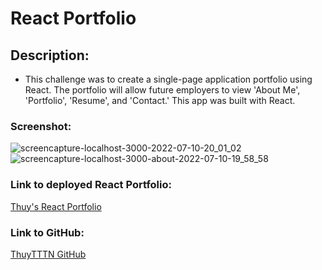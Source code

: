 # React Portfolio

## Description:
- This challenge was to create a single-page application portfolio using React.  The portfolio will allow future employers to view 'About Me', 'Portfolio', 'Resume', and 'Contact.' This app was built with React.

### Screenshot:
![screencapture-localhost-3000-2022-07-10-20_01_02](https://user-images.githubusercontent.com/92459709/178168161-f54979d1-34bf-43ca-829b-3505df4419e4.png)
![screencapture-localhost-3000-about-2022-07-10-19_58_58](https://user-images.githubusercontent.com/92459709/178168155-35f59335-8e1b-40c0-8c7f-53c0a2662fa7.png)



### Link to deployed React Portfolio:
[Thuy's React Portfolio](http://thuytttn.github.io/react-portfolio)

### Link to GitHub:
[ThuyTTTN GitHub](https://github.com/ThuyTTTN/react-portfolio)
